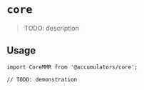 # `core`

> TODO: description

## Usage

```
import CoreMMR from '@accumulators/core';

// TODO: demonstration
```
